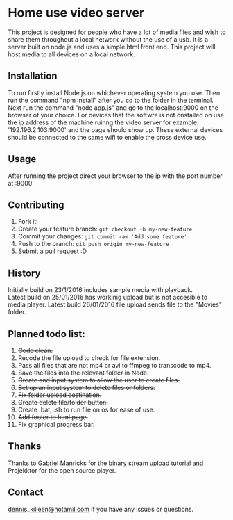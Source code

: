 
# Home use video server 
This project is designed for people who have a lot of media files and wish to share them throughout a local network without the use of a usb. It is a server built on node.js and uses a simple html front end. This project will host media to all devices on a local network.

## Installation
To run firstly install Node.js on whichever operating system you use. Then run the command "npm install" after you cd to the folder in the terminal. Next run the command "node app.js" and go to the localhost:9000 on the browser of your choice. For devices that the softwre is not onstalled on use the ip address of the machine ruinng the video server for example: '192.196.2.103:9000' and the page should show up. These external devices should be connected to the same wifi to enable the cross device use. 

## Usage
After running the project direct your browser to the ip with the port number at :9000

## Contributing
1. Fork it!
2. Create your feature branch: `git checkout -b my-new-feature`
3. Commit your changes: `git commit -am 'Add some feature'`
4. Push to the branch: `git push origin my-new-feature`
5. Submit a pull request :D
  
## History
Initially build on 23/1/2016 includes sample media with playback.  
Latest build on 25/01/2016 has workinig upload but is not accesible to media player.
Latest build 26/01/2016 file upload sends file to the "Movies" folder.

## Planned todo list:
1.	~~Code clean.~~
2.	Recode the file upload to check for file extension.
3.	Pass all files that are not mp4 or avi to ffmpeg to transcode to mp4.
4.	~~Save the files into the relevant folder in Node.~~
5.	~~Create and input system to allow the user to create files.~~
6.	~~Set up an input system to delete files or folders.~~
7.	~~Fix folder upload destination.~~
8.	~~Create delete file/folder button.~~
9.	Create .bat, .sh to run file on os for ease of use.
10.	~~Add footer to html page.~~
11.	Fix graphical progress bar.    

## Thanks
Thanks to Gabriel Manricks for the binary stream upload tutorial and Projekktor for the open source player.  

## Contact 
dennis_killeen@hotamil.com if you have any issues or questions.


